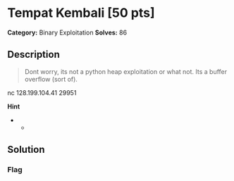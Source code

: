 # Tempat Kembali [50 pts]

**Category:** Binary Exploitation
**Solves:** 86

## Description
>Dont worry, its not a python heap exploitation or what not. Its a buffer overflow (sort of).

nc 128.199.104.41 29951

**Hint**
* -

## Solution

### Flag

